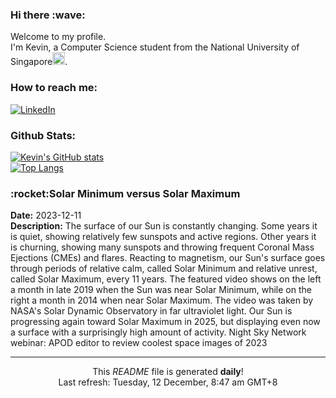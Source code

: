 <h3>Hi there :wave:</h3>

Welcome to my profile.   
I'm Kevin, a Computer Science student from the National University of Singapore<img src="https://img.icons8.com/color/96/000000/singapore-circular.png" width="20px"/>.</p>

<h3>How to reach me: </h3>
<a href="https://www.linkedin.com/in/kevin-foong/"><img alt="LinkedIn" src="https://img.shields.io/badge/linkedin-%230077B5.svg?&style=for-the-badge&logo=linkedin&logoColor=white" /></a> 

<h3>Github Stats: </h3> 

[![Kevin's GitHub stats](https://github-readme-stats.vercel.app/api?username=kevin9foong&theme=tokyonight)](https://github.com/anuraghazra/github-readme-stats) <br/>
[![Top Langs](https://github-readme-stats.vercel.app/api/top-langs/?username=kevin9foong&layout=compact&theme=tokyonight)](https://github.com/anuraghazra/github-readme-stats)

<h3>:rocket:Solar Minimum versus Solar Maximum</h3> 
<b>Date:</b> 2023-12-11<br/>
<b>Description:</b> The surface of our Sun is constantly changing.  Some years it is quiet, showing relatively few sunspots and active regions. Other years it is churning, showing many sunspots and throwing frequent Coronal Mass Ejections (CMEs) and flares. Reacting to magnetism, our Sun&#39;s surface goes through periods of relative calm, called Solar Minimum and relative unrest, called Solar Maximum, every 11 years. The featured video shows on the left a month in late 2019 when the Sun was near Solar Minimum, while on the right a month in 2014 when near Solar Maximum.  The video was taken by NASA&#39;s Solar Dynamic Observatory in far ultraviolet light. Our Sun is progressing again toward Solar Maximum in 2025, but displaying even now a surface with a surprisingly high amount of activity.   Night Sky Network webinar: APOD editor to review coolest space images of 2023<br/>

------------
<p align="center">This <i>README</i> file is generated <b>daily</b>!</br>
Last refresh: Tuesday, 12 December, 8:47 am GMT+8<br />